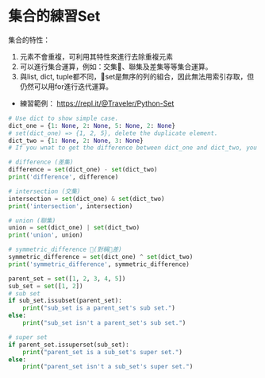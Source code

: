 # 集合的練習Set
集合的特性：
1. 元素不會重複，可利用其特性來進行去除重複元素
2. 可以進行集合運算，例如：交集、聯集及差集等等集合運算。
3. 與list, dict, tuple都不同，set是無序的列的組合，因此無法用索引存取，但仍然可以用for進行迭代運算。

* 練習範例： https://repl.it/@Traveler/Python-Set


```python
# Use dict to show simple case.
dict_one = {1: None, 2: None, 5: None, 2: None}
# set(dict_one) => {1, 2, 5}, delete the duplicate element.
dict_two = {1: None, 2: None, 3: None}
# If you wnat to get the difference between dict_one and dict_two, you can use set method.

# difference (差集)
difference = set(dict_one) - set(dict_two)
print('difference', difference)

# intersection (交集)
intersection = set(dict_one) & set(dict_two)
print('intersection', intersection)

# union (聯集)
union = set(dict_one) | set(dict_two)
print('union', union)

# symmetric_difference (對稱差)
symmetric_difference = set(dict_one) ^ set(dict_two)
print('symmetric_difference', symmetric_difference)

parent_set = set([1, 2, 3, 4, 5])
sub_set = set([1, 2])
# sub set
if sub_set.issubset(parent_set):
    print("sub_set is a parent_set's sub set.")
else:
    print("sub_set isn't a parent_set's sub set.")

# super set
if parent_set.issuperset(sub_set):
    print("parent_set is a sub_set's super set.")
else:
    print("parent_set isn't a sub_set's super set.")

```
